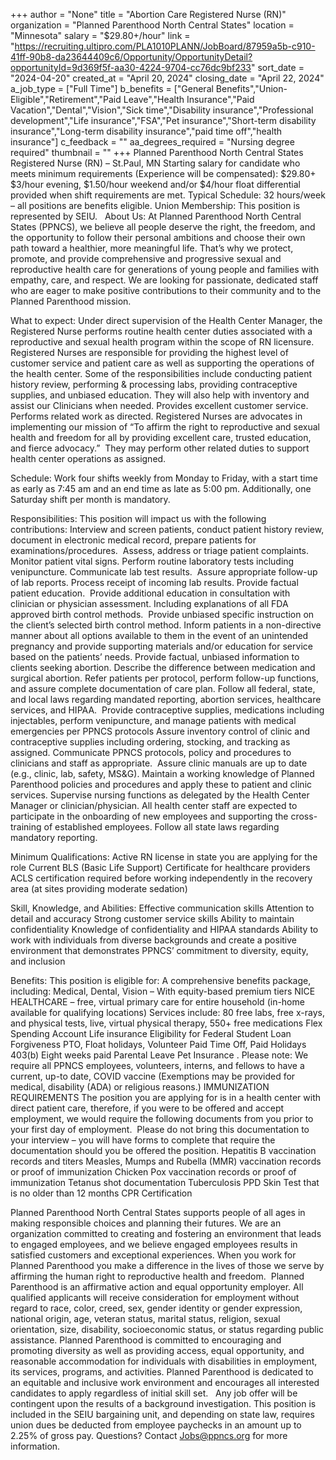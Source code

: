 +++
author = "None"
title = "Abortion Care Registered Nurse (RN)"
organization = "Planned Parenthood North Central States"
location = "Minnesota"
salary = "$29.80+/hour"
link = "https://recruiting.ultipro.com/PLA1010PLANN/JobBoard/87959a5b-c910-41ff-90b8-da23644409c6/Opportunity/OpportunityDetail?opportunityId=9d369f5f-aa30-4224-9704-cc76dc9bf233"
sort_date = "2024-04-20"
created_at = "April 20, 2024"
closing_date = "April 22, 2024"
a_job_type = ["Full Time"]
b_benefits = ["General Benefits","Union-Eligible","Retirement","Paid Leave","Health Insurance","Paid Vacation","Dental","Vision","Sick time","Disability insurance","Professional development","Life insurance","FSA","Pet insurance","Short-term disability insurance","Long-term disability insurance","paid time off","health insurance"]
c_feedback = ""
aa_degrees_required = "Nursing degree required"
thumbnail = ""
+++
Planned Parenthood North Central States
Registered Nurse (RN) – St.Paul, MN
Starting salary for candidate who meets minimum requirements (Experience will be compensated): $29.80+
$3/hour evening, $1.50/hour weekend and/or $4/hour float differential provided when shift requirements are met.
Typical Schedule: 32 hours/week – all positions are benefits eligible.
Union Membership: This position is represented by SEIU.
 
About Us:
At Planned Parenthood North Central States (PPNCS), we believe all people deserve the right, the freedom, and the opportunity to follow their personal ambitions and choose their own path toward a healthier, more meaningful life. That’s why we protect, promote, and provide comprehensive and progressive sexual and reproductive health care for generations of young people and families with empathy, care, and respect. We are looking for passionate, dedicated staff who are eager to make positive contributions to their community and to the Planned Parenthood mission.

What to expect:
Under direct supervision of the Health Center Manager, the Registered Nurse performs routine health center duties associated with a reproductive and sexual health program within the scope of RN licensure. Registered Nurses are responsible for providing the highest level of customer service and patient care as well as supporting the operations of the health center. Some of the responsibilities include conducting patient history review, performing & processing labs, providing contraceptive supplies, and unbiased education. They will also help with inventory and assist our Clinicians when needed. Provides excellent customer service.  Performs related work as directed. Registered Nurses are advocates in implementing our mission of “To affirm the right to reproductive and sexual health and freedom for all by providing excellent care, trusted education, and fierce advocacy.”  They may perform other related duties to support health center operations as assigned.


Schedule: Work four shifts weekly from Monday to Friday, with a start time as early as 7:45 am and an end time as late as 5:00 pm. Additionally, one Saturday shift per month is mandatory.


Responsibilities:
This position will impact us with the following contributions:
Interview and screen patients, conduct patient history review, document in electronic medical record, prepare patients for examinations/procedures.  Assess, address or triage patient complaints. Monitor patient vital signs.
Perform routine laboratory tests including venipuncture. Communicate lab test results.  Assure appropriate follow-up of lab reports. Process receipt of incoming lab results.
Provide factual patient education.  Provide additional education in consultation with clinician or physician assessment. Including explanations of all FDA approved birth control methods.  Provide unbiased specific instruction on the client’s selected birth control method.
Inform patients in a non-directive manner about all options available to them in the event of an unintended pregnancy and provide supporting materials and/or education for service based on the patients’ needs.
Provide factual, unbiased information to clients seeking abortion.
Describe the difference between medication and surgical abortion.
Refer patients per protocol, perform follow-up functions, and assure complete documentation of care plan.
Follow all federal, state, and local laws regarding mandated reporting, abortion services, healthcare services, and HIPAA. 
Provide contraceptive supplies, medications including injectables, perform venipuncture, and manage patients with medical emergencies per PPNCS protocols Assure inventory control of clinic and contraceptive supplies including ordering, stocking, and tracking as assigned.
Communicate PPNCS protocols, policy and procedures to clinicians and staff as appropriate.  Assure clinic manuals are up to date (e.g., clinic, lab, safety, MS&G).
Maintain a working knowledge of Planned Parenthood policies and procedures and apply these to patient and clinic services.
Supervise nursing functions as delegated by the Health Center Manager or clinician/physician.
All health center staff are expected to participate in the onboarding of new employees and supporting the cross-training of established employees.
Follow all state laws regarding mandatory reporting.


Minimum Qualifications:
Active RN license in state you are applying for the role
Current BLS (Basic Life Support) Certificate for healthcare providers
ACLS certification required before working independently in the recovery area (at sites providing moderate sedation)


Skill, Knowledge, and Abilities:
Effective communication skills
Attention to detail and accuracy
Strong customer service skills
Ability to maintain confidentiality
Knowledge of confidentiality and HIPAA standards
Ability to work with individuals from diverse backgrounds and create a positive environment that demonstrates PPNCS’ commitment to diversity, equity, and inclusion


Benefits:
This position is eligible for:
A comprehensive benefits package, including:
Medical, Dental, Vision – With equity-based premium tiers
NICE HEALTHCARE – free, virtual primary care for entire household (in-home available for qualifying locations) Services include: 80 free labs, free x-rays, and physical tests, live, virtual physical therapy, 550+ free medications
Flex Spending Account
Life insurance
Eligibility for Federal Student Loan Forgiveness
PTO, Float holidays, Volunteer Paid Time Off, Paid Holidays
403(b)
Eight weeks paid Parental Leave
Pet Insurance
.
Please note:
We require all PPNCS employees, volunteers, interns, and fellows to have a current, up-to date, COVID vaccine (Exemptions may be provided for medical, disability (ADA) or religious reasons.)
IMMUNIZATION REQUIREMENTS
The position you are applying for is in a health center with direct patient care, therefore, if you were to be offered and accept employment, we would require the following documents from you prior to your first day of employment.  Please do not bring this documentation to your interview – you will have forms to complete that require the documentation should you be offered the position.
Hepatitis B vaccination records and titers
Measles, Mumps and Rubella (MMR) vaccination records or proof of immunization
Chicken Pox vaccination records or proof of immunization
Tetanus shot documentation
Tuberculosis PPD Skin Test that is no older than 12 months
CPR Certification


Planned Parenthood North Central States supports people of all ages in making responsible choices and planning their futures. We are an organization committed to creating and fostering an environment that leads to engaged employees, and we believe engaged employees results in satisfied customers and exceptional experiences. When you work for Planned Parenthood you make a difference in the lives of those we serve by affirming the human right to reproductive health and freedom. 
Planned Parenthood is an affirmative action and equal opportunity employer. All qualified applicants will receive consideration for employment without regard to race, color, creed, sex, gender identity or gender expression, national origin, age, veteran status, marital status, religion, sexual orientation, size, disability, socioeconomic status, or status regarding public assistance. Planned Parenthood is committed to encouraging and promoting diversity as well as providing access, equal opportunity, and reasonable accommodation for individuals with disabilities in employment, its services, programs, and activities. Planned Parenthood is dedicated to an equitable and inclusive work environment and encourages all interested candidates to apply regardless of initial skill set.
 
Any job offer will be contingent upon the results of a background investigation.
This position is included in the SEIU bargaining unit, and depending on state law, requires union dues be deducted from employee paychecks in an amount up to 2.25% of gross pay.
Questions? Contact Jobs@ppncs.org for more information.